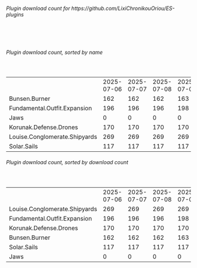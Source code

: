 <h6>Plugin download count for https://github.com/LixiChronikouOriou/ES-plugins</h6><br>
<br>
<h6>Plugin download count, sorted by name</h6><sub><sup><br>
<table>
	<tr>
		<td></td>
		<td>2025-07-06</td>
		<td>2025-07-07</td>
		<td>2025-07-08</td>
		<td>2025-07-09</td>
		<td>2025-07-10</td>
		<td>2025-07-11</td>
		<td>2025-07-12</td>
		<td>today +</td>
	</tr>
	<tr>
		<td>Bunsen.Burner</td>
		<td>162</td>
		<td>162</td>
		<td>162</td>
		<td>163</td>
		<td>163</td>
		<td>167</td>
		<td>167</td>
		<td></td>
	</tr>
	<tr>
		<td>Fundamental.Outfit.Expansion</td>
		<td>196</td>
		<td>196</td>
		<td>196</td>
		<td>198</td>
		<td>198</td>
		<td>203</td>
		<td>203</td>
		<td></td>
	</tr>
	<tr>
		<td>Jaws</td>
		<td>0</td>
		<td>0</td>
		<td>0</td>
		<td>0</td>
		<td>0</td>
		<td>8</td>
		<td>8</td>
		<td></td>
	</tr>
	<tr>
		<td>Korunak.Defense.Drones</td>
		<td>170</td>
		<td>170</td>
		<td>170</td>
		<td>170</td>
		<td>170</td>
		<td>174</td>
		<td>174</td>
		<td></td>
	</tr>
	<tr>
		<td>Louise.Conglomerate.Shipyards</td>
		<td>269</td>
		<td>269</td>
		<td>269</td>
		<td>269</td>
		<td>269</td>
		<td>273</td>
		<td>273</td>
		<td></td>
	</tr>
	<tr>
		<td>Solar.Sails</td>
		<td>117</td>
		<td>117</td>
		<td>117</td>
		<td>117</td>
		<td>117</td>
		<td>121</td>
		<td>121</td>
		<td></td>
	</tr>
</table>
</sub></sup>
<h6>Plugin download count, sorted by download count</h6><sub><sup><br>
<table>
	<tr>
		<td></td>
		<td>2025-07-06</td>
		<td>2025-07-07</td>
		<td>2025-07-08</td>
		<td>2025-07-09</td>
		<td>2025-07-10</td>
		<td>2025-07-11</td>
		<td>2025-07-12</td>
		<td>today +</td>
	</tr>
	<tr>
		<td>Louise.Conglomerate.Shipyards</td>
		<td>269</td>
		<td>269</td>
		<td>269</td>
		<td>269</td>
		<td>269</td>
		<td>273</td>
		<td>273</td>
		<td></td>
	</tr>
	<tr>
		<td>Fundamental.Outfit.Expansion</td>
		<td>196</td>
		<td>196</td>
		<td>196</td>
		<td>198</td>
		<td>198</td>
		<td>203</td>
		<td>203</td>
		<td></td>
	</tr>
	<tr>
		<td>Korunak.Defense.Drones</td>
		<td>170</td>
		<td>170</td>
		<td>170</td>
		<td>170</td>
		<td>170</td>
		<td>174</td>
		<td>174</td>
		<td></td>
	</tr>
	<tr>
		<td>Bunsen.Burner</td>
		<td>162</td>
		<td>162</td>
		<td>162</td>
		<td>163</td>
		<td>163</td>
		<td>167</td>
		<td>167</td>
		<td></td>
	</tr>
	<tr>
		<td>Solar.Sails</td>
		<td>117</td>
		<td>117</td>
		<td>117</td>
		<td>117</td>
		<td>117</td>
		<td>121</td>
		<td>121</td>
		<td></td>
	</tr>
	<tr>
		<td>Jaws</td>
		<td>0</td>
		<td>0</td>
		<td>0</td>
		<td>0</td>
		<td>0</td>
		<td>8</td>
		<td>8</td>
		<td></td>
	</tr>
</table>
</sub></sup>
